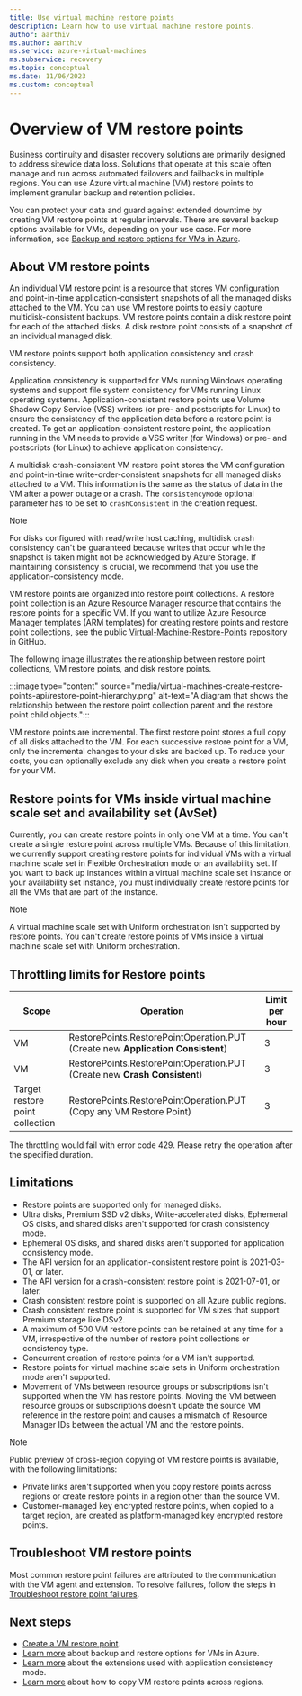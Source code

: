 ```yaml
---
title: Use virtual machine restore points
description: Learn how to use virtual machine restore points.
author: aarthiv
ms.author: aarthiv
ms.service: azure-virtual-machines
ms.subservice: recovery
ms.topic: conceptual
ms.date: 11/06/2023
ms.custom: conceptual
---
```


# Overview of VM restore points

Business continuity and disaster recovery solutions are primarily designed to address sitewide data loss. Solutions that operate at this scale often manage and run across automated failovers and failbacks in multiple regions. You can use Azure virtual machine (VM) restore points to implement granular backup and retention policies.

You can protect your data and guard against extended downtime by creating VM restore points at regular intervals. There are several backup options available for VMs, depending on your use case. For more information, see [Backup and restore options for VMs in Azure](backup-recovery.md).

## About VM restore points

An individual VM restore point is a resource that stores VM configuration and point-in-time application-consistent snapshots of all the managed disks attached to the VM. You can use VM restore points to easily capture multidisk-consistent backups. VM restore points contain a disk restore point for each of the attached disks. A disk restore point consists of a snapshot of an individual managed disk.

VM restore points support both application consistency and crash consistency.

Application consistency is supported for VMs running Windows operating systems and support file system consistency for VMs running Linux operating systems. Application-consistent restore points use Volume Shadow Copy Service (VSS) writers (or pre- and postscripts for Linux) to ensure the consistency of the application data before a restore point is created. To get an application-consistent restore point, the application running in the VM needs to provide a VSS writer (for Windows) or pre- and postscripts (for Linux) to achieve application consistency.

A multidisk crash-consistent VM restore point stores the VM configuration and point-in-time write-order-consistent snapshots for all managed disks attached to a VM. This information is the same as the status of data in the VM after a power outage or a crash. The `consistencyMode` optional parameter has to be set to `crashConsistent` in the creation request.

> [!NOTE]
> For disks configured with read/write host caching, multidisk crash consistency can't be guaranteed because writes that occur while the snapshot is taken might not be acknowledged by Azure Storage. If maintaining consistency is crucial, we recommend that you use the application-consistency mode.

VM restore points are organized into restore point collections. A restore point collection is an Azure Resource Manager resource that contains the restore points for a specific VM. If you want to utilize Azure Resource Manager templates (ARM templates) for creating restore points and restore point collections, see the public [Virtual-Machine-Restore-Points](https://github.com/Azure/Virtual-Machine-Restore-Points) repository in GitHub.

The following image illustrates the relationship between restore point collections, VM restore points, and disk restore points.

:::image type="content" source="media/virtual-machines-create-restore-points-api/restore-point-hierarchy.png" alt-text="A diagram that shows the relationship between the restore point collection parent and the restore point child objects.":::

VM restore points are incremental. The first restore point stores a full copy of all disks attached to the VM. For each successive restore point for a VM, only the incremental changes to your disks are backed up. To reduce your costs, you can optionally exclude any disk when you create a restore point for your VM.

## Restore points for VMs inside virtual machine scale set and availability set (AvSet)

Currently, you can create restore points in only one VM at a time. You can't create a single restore point across multiple VMs. Because of this limitation, we currently support creating restore points for individual VMs with a virtual machine scale set in Flexible Orchestration mode or an availability set. If you want to back up instances within a virtual machine scale set instance or your availability set instance, you must individually create restore points for all the VMs that are part of the instance.

> [!NOTE]
> A virtual machine scale set with Uniform orchestration isn't supported by restore points. You can't create restore points of VMs inside a virtual machine scale set with Uniform orchestration.

## Throttling limits for Restore points

**Scope** | **Operation** | **Limit per hour**
--- | --- | ---
VM | RestorePoints.RestorePointOperation.PUT (Create new **Application Consistent**) | 3
VM | RestorePoints.RestorePointOperation.PUT (Create new **Crash Consisten**t) | 3
Target restore point collection | RestorePoints.RestorePointOperation.PUT (Copy any VM Restore Point) | 3

The throttling would fail with error code 429. Please retry the operation after the specified duration.

## Limitations

- Restore points are supported only for managed disks.
- Ultra disks, Premium SSD v2 disks, Write-accelerated disks, Ephemeral OS disks, and shared disks aren't supported for crash consistency mode.
- Ephemeral OS disks, and shared disks aren't supported for application consistency mode.
- The API version for an application-consistent restore point is 2021-03-01, or later.
- The API version for a crash-consistent restore point is 2021-07-01, or later.
- Crash consistent restore point is supported on all Azure public regions.
- Crash consistent restore point is supported for VM sizes that support Premium storage like DSv2.
- A maximum of 500 VM restore points can be retained at any time for a VM, irrespective of the number of restore point collections or consistency type.
- Concurrent creation of restore points for a VM isn't supported.
- Restore points for virtual machine scale sets in Uniform orchestration mode aren't supported.
- Movement of VMs between resource groups or subscriptions isn't supported when the VM has restore points. Moving the VM between resource groups or subscriptions doesn't update the source VM reference in the restore point and causes a mismatch of Resource Manager IDs between the actual VM and the restore points.

 > [!NOTE]
 > Public preview of cross-region copying of VM restore points is available, with the following limitations:
 >
 > - Private links aren't supported when you copy restore points across regions or create restore points in a region other than the source VM.
 > - Customer-managed key encrypted restore points, when copied to a target region, are created as platform-managed key encrypted restore points.

## Troubleshoot VM restore points

Most common restore point failures are attributed to the communication with the VM agent and extension. To resolve failures, follow the steps in [Troubleshoot restore point failures](restore-point-troubleshooting.md).

## Next steps

- [Create a VM restore point](create-restore-points.md).
- [Learn more](backup-recovery.md) about backup and restore options for VMs in Azure.
- [Learn more](virtual-machines-restore-points-vm-snapshot-extension.md) about the extensions used with application consistency mode.
- [Learn more](virtual-machines-restore-points-copy.md) about how to copy VM restore points across regions.
